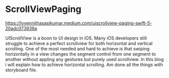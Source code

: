 # ScrollViewPaging
https://lyvennithasasikumar.medium.com/uiscrollview-paging-swift-5-20adc073939a



UIScrollView is a boon to UI design in iOS. Many iOS developers still struggle to achieve a perfect scrollview for both horizontal and vertical scrolling. One of the most needed and hard to achieve is that swiping horizontally in a view changes the segment control from one segment to another without appling any gestures but purely used scrollview. In this blog i will explain how to achieve horizontal scrolling. Am done all the things with storyboard file.
